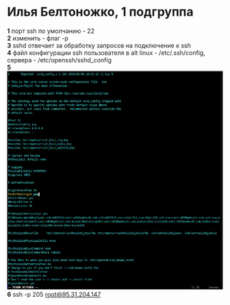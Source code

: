 # Илья Белтоножко, 1 подгруппа  
**1** порт ssh по умолчанию - 22  
**2** изменить - флаг -p  
**3** sshd отвечает за обработку запросов на подключение к ssh  
**4** файл конфигурации ssh пользователя в alt linux - /etc/.ssh/config, сервера - /etc/openssh/sshd_config    
**5** ![](rootLogin.png)
**6** ssh -p 205 root@95.31.204.147
